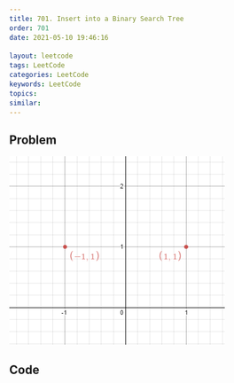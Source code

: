 ```yaml
---
title: 701. Insert into a Binary Search Tree
order: 701
date: 2021-05-10 19:46:16

layout: leetcode
tags: LeetCode
categories: LeetCode
keywords: LeetCode
topics:
similar:
---
```


## Problem

![image tooltip here](./assets/356-1.png)

## Code

```java

```
